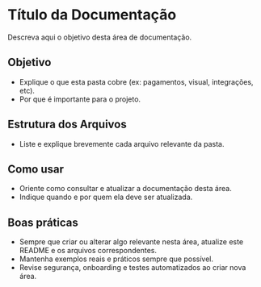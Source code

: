 # Título da Documentação

Descreva aqui o objetivo desta área de documentação.

## Objetivo
- Explique o que esta pasta cobre (ex: pagamentos, visual, integrações, etc).
- Por que é importante para o projeto.

## Estrutura dos Arquivos
- Liste e explique brevemente cada arquivo relevante da pasta.

## Como usar
- Oriente como consultar e atualizar a documentação desta área.
- Indique quando e por quem ela deve ser atualizada.

## Boas práticas
- Sempre que criar ou alterar algo relevante nesta área, atualize este README e os arquivos correspondentes.
- Mantenha exemplos reais e práticos sempre que possível. 
- Revise segurança, onboarding e testes automatizados ao criar nova área. 

